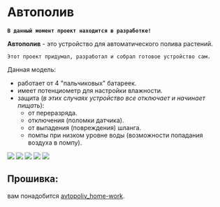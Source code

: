 # Автополив
**```В данный момент проект находится в разработке!```**

**Автополив** - это устройство для автоматического полива растений.

```Этот проект придумал, разработал и собрал готовое устройство сам.```


Данная модель: 
 - работает от 4 "пальчиковых" батареек. 
 - имеет потенциометр для настройки влажности.
 - защита (*в этих случаях устройство все отключает и начинает пищать*): 
   - от переразряда.
   - отключения (поломки датчика).
   - от выпадения (повреждения) шланга.
   - помпы при низком уровне воды (возможности попадания воздуха в помпу).


![](https://github.com/TopProHatsker/avtopoliv/blob/master/20180427_204954_resized.jpg)
![](https://github.com/TopProHatsker/avtopoliv/blob/master/20180427_205001_resized.jpg) 
![](https://github.com/TopProHatsker/avtopoliv/blob/master/318.jpg)
![](https://github.com/TopProHatsker/avtopoliv/blob/master/20180427_20413df4.jpg)
![](https://github.com/TopProHatsker/avtopoliv/blob/master/04141.jpg)

## Прошивка:
вам понадобится [avtopoliv_home-work]().
